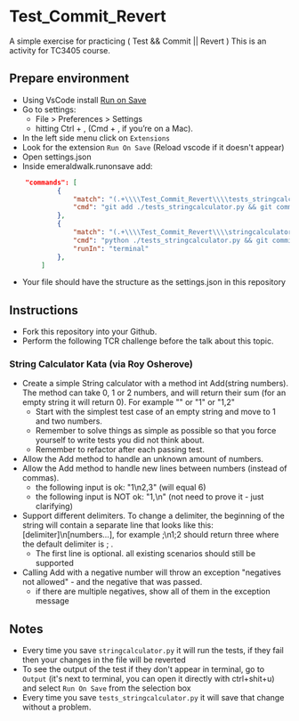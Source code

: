 # Test_Commit_Revert

A simple exercise for practicing ( Test && Commit || Revert )
This is an activity for TC3405 course.

## Prepare environment

- Using VsCode install [Run on Save](https://marketplace.visualstudio.com/items?itemName=emeraldwalk.RunOnSave)
- Go to settings:
  - File > Preferences > Settings
  - hitting Ctrl + , (Cmd + , if you’re on a Mac).
- In the left side menu click on `Extensions`
- Look for the extension `Run On Save` (Reload vscode if it doesn't appear)
- Open settings.json
- Inside emeraldwalk.runonsave add:

```json
    "commands": [
            {
                "match": "(.+\\\\Test_Commit_Revert\\\\tests_stringcalculator\\.py|.+\\/Test_Commit_Revert\\/tests_stringcalculator\\.py)",
                "cmd": "git add ./tests_stringcalculator.py && git commit -m \"test\""
            },
            {
                "match": "(.+\\\\Test_Commit_Revert\\\\stringcalculator\\.py|.+\\/Test_Commit_Revert\\/stringcalculator\\.py)",
                "cmd": "python ./tests_stringcalculator.py && git commit -am progress || git reset --hard",
                "runIn": "terminal"
            },
        ]
```

- Your file should have the structure as the settings.json in this repository

## Instructions

- Fork this repository into your Github.
- Perform the following TCR challenge before the talk about this topic.

### String Calculator Kata (via Roy Osherove)

- Create a simple String calculator with a method int Add(string numbers). The method can take 0, 1 or 2 numbers, and will return their sum (for an empty string it will return 0). For example "" or "1" or "1,2"
  - Start with the simplest test case of an empty string and move to 1 and two numbers.
  - Remember to solve things as simple as possible so that you force yourself to write tests you did not think about.
  - Remember to refactor after each passing test.
- Allow the Add method to handle an unknown amount of numbers.
- Allow the Add method to handle new lines between numbers (instead of commas).
  - the following input is ok: "1\n2,3" (will equal 6)
  - the following input is NOT ok: "1,\n" (not need to prove it - just clarifying)
- Support different delimiters. To change a delimiter, the beginning of the string will contain a separate line that looks like this: [delimiter]\n[numbers...], for example ;\n1;2 should return three where the default delimiter is ; .
  - The first line is optional. all existing scenarios should still be supported
- Calling Add with a negative number will throw an exception "negatives not allowed" - and the negative that was passed.
  - if there are multiple negatives, show all of them in the exception message

## Notes

- Every time you save `stringcalculator.py` it will run the tests, if they fail then your changes in the file will be reverted
- To see the output of the test if they don't appear in terminal, go to `Output` (it's next to terminal, you can open it directly with ctrl+shit+u) and select `Run On Save` from the selection box
- Every time you save `tests_stringcalculator.py` it will save that change without a problem.
